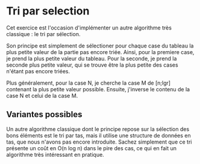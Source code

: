 
# Tri par selection #
Cet exercice est l'occasion d'implémenter un autre algorithme très classique
: le tri par sélection.

Son principe est simplement de sélectioner pour chaque case du tableau la
plus petite valeur de la partie pas encore triée. Ainsi, pour la premiere
case, je prend la plus petite valeur du tableau. Pour la seconde, je prend
la seconde plus petite valeur, qui se trouve être la plus petite des cases
n'étant pas encore triées.

Plus généralement, pour la case N, je cherche la case M de [n;lgr] contenant
la plus petite valeur possible. Ensuite, j'inverse le contenu de la case N
et celui de la case M. 
## Variantes possibles ##
Un autre algorithme classique dont le principe repose sur la sélection des
bons éléments est le tri par tas, mais il utilise une structure de données
en tas, que nous n'avons pas encore introduite. Sachez simplement que ce tri
présente un coût en O(n log n) dans le pire des cas, ce qui en fait un
algorithme très intéressant en pratique.

